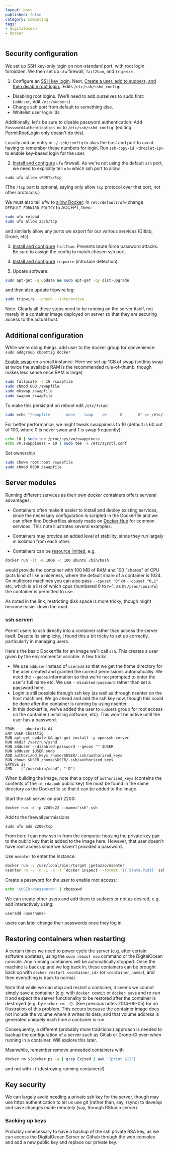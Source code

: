 ```yaml
---
layout: post
published: false
category: computing
tags:
- digitalocean
- docker
---
```



## Security configuration

We set up SSH key-only login on non-standard port, with root login forbidden. We then set up `ufw` firewall, `fail2ban`, and `tripwire`.

1. Configure an [SSH key login](https://www.digitalocean.com/community/tutorials/how-to-set-up-ssh-keys--2). Next, [Create a user, add to sudoers, and then disable root
login.](https://www.digitalocean.com/community/tutorials/initial-server-setup-with-ubuntu-12-04).  Edits `/etc/ssh/sshd_config`:

  - Disabling root logins.  (We'll need to add ourselves to sudo first: (`adduser`, edit `/etc/sudoers`)
  - Change ssh port from default to something else.
  - Whitelist user login ids

Additionally, let's be sure to disable password authentication: Add `PasswordAuthentication no` to `/etc/ssh/sshd_config`.  (editing PermitRootLogin only doesn't do this).


Locally add an entry in `~/.ssh/config` to alias the host and port to
avoid having to remember these numbers for login.  Run `ssh-copy-id
<droplet-ip>` to enable key-based login for the user.


2. [Install and
configure](https://www.digitalocean.com/community/tutorials/how-to-setup-a-firewall-with-ufw-on-an-ubuntu-and-debian-cloud-server)
`ufw` firewall.  As we're not using the default `ssh` port, we need to explicitly tell `ufw` which ssh port to allow.

```
sudo ufw allow <PORT>/tcp
```

(The `/tcp` part is optional, saying only allow `tcp` protocol
over that port, not other protocols.)

We must also tell ufw to [allow
Docker](http://docs.docker.com/installation/ubuntulinux/#docker-and-ufw):
In `/etc/default/ufw` change `DEFAULT_FORWARD_POLICY` to ACCEPT, then:

```bash
sudo ufw reload
sudo ufw allow 2375/tcp
```

and similarly allow any ports we export for our various services (Gitlab, Drone, etc).

3. [Install and
configure](https://www.digitalocean.com/community/tutorials/how-to-protect-ssh-with-fail2ban-on-ubuntu-12-04)
`fail2ban`. Prevents brute force password attacks.  Be sure to assign the config to match chosen ssh port.

4. [Install and
configure](https://www.digitalocean.com/community/tutorials/how-to-use-tripwire-to-detect-server-intrusions-on-an-ubuntu-vps)
`tripwire` (intrusion detection).

5. Update software:

```bash
sudo apt-get -q update && sudo apt-get -qy dist-upgrade
```

and then also update tripwire log:

```bash
sudo tripwire --check --interactive
```

Note: Clearly all these steps need to be running on the server itself, not merely in a container image deployed on server so that they are securing access to the actual host.



## Additional configuration

While we're doing things, add user to the
docker group for convenience: `sudo addgroup cboettig docker`

[Enable swap](https://www.digitalocean.com/community/tutorials/how-to-add-swap-on-ubuntu-12-04) on a small instance. Here we set up 1GB of swap (setting swap at twice the available RAM is the recommended rule-of-thumb, though makes less sense once RAM is large)

```bash
sudo fallocate -l 1G /swapfile
sudo chmod 600 /swapfile
sudo mkswap /swapfile
sudo swapon /swapfile
```

To make this persistant on reboot edit `/etc/fstab`:

```bash
sudo echo "/swapfile       none    swap    sw      0       0" >> /etc/fstab
```

For better performance, we might tweak swappiness to 10 (default is 60 out of 100, where 0 is never swap and 1 is swap frequently):

```bash
echo 10 | sudo tee /proc/sys/vm/swappiness
echo vm.swappiness = 10 | sudo tee -a /etc/sysctl.conf
```

Set ownership

```bash
sudo chown root:root /swapfile
sudo chmod 0600 /swapfile
```

## Server modules

Running different services as their own docker containers offers serveral
advantages:

- Containers often make it easier to install and deploy existing services,
since the necessary configuration is scripted in the Dockerfile and we can
often find Dockerfiles already made on [Docker Hub](http://hub.docker.com)
for common services. This note illustrates several examples.

- Containers may provide an added level of stability, since they run
largely in isolation from each other.

- Containers can be [resource
limited](http://stackoverflow.com/questions/16084741/how-do-i-set-resources-allocated-to-a-container-using-docker),
e.g.

```bash
docker run -it -m 100m -c 100 ubuntu /bin/bash
```

would provide the container with 100 MB of RAM and 100 "shares" of CPU
(acts kind of like a niceness, where the default share of a container
is 1024. On multicore machines you can also pass `--cpuset "0"` or
`--cpuset "0,1"` etc, which is a list of which cpus (numbered 0 to n-1,
as in `/proc/cpuinfo`) the container is permitted to use.

As noted in the link, restricting disk space is more tricky, though
might become easier down the road.


### ssh server:

Permit users to ssh directly into a container rather than access the server itself. Despite its simplicity, I found this a bit tricky to set up correctly, particularly in managing users.

Here's the basic Dockerfile for an image we'll call `ssh`.  This creates a user given by the environmental variable.  A few tricks:

- We use `adduser` instead of `useradd` so that we get the home directory for the user created and granted the correct permissions automaticalliy. We need the `--gecos` information so that we're not prompted to enter the user's full name etc. We use `--disabled-password` rather than set a password here.
-  Login is still possible through ssh key (as well as through nsenter on the host machine).  We go ahead and add the ssh key now, though this could be done after the container is running by using nsenter.
- In this dockerfile, we've added the user to `sudo`ers group for root access on the container (installing software, etc).  This won't be active until the user has a password.

```
FROM     ubuntu:14.04
ENV USER cboettig
RUN apt-get update && apt-get install -y openssh-server
RUN mkdir /var/run/sshd
RUN adduser --disabled-password --gecos "" $USER
RUN adduser $USER sudo
ADD authorized_keys /home/$USER/.ssh/authorized_keys
RUN chown $USER /home/$USER/.ssh/authorized_keys
EXPOSE 22
CMD    ["/usr/sbin/sshd", "-D"]
```

When building the image, note that a copy of `authorized_keys` (contains the contents of the `id_rda.pub` public key) file must be found in the same directory as the Dockerfile so that it can be added to the image.

Start the ssh server on port 2200:

```
docker run -d -p 2200:22 --name="ssh" ssh
```

Add to the firewall permissions

```
sudo ufw add 2200/tcp
```

From here I can now ssh in from the computer housing the private key pair to the public key
that is added to the image here.  However, that user doesn't have root access since we haven't
provided a password.

Use `nsenter` to enter the instance:

```bash
docker run -v /usr/local/bin:/target jpetazzo/nsenter
nsenter -m -u -n -i -p -t `docker inspect --format '{{.State.Pid}}' ssh` /bin/bash
```

Create a password for the user to enable root access:

```bash
echo '$USER:<password>' | chpasswd
```

We can create other users and add them to sudoers or not as desired, e.g. add interactively using:

```bash
useradd <username>
```

users can later change their passwords once they log in.


## Restoring containers when restarting

A certain times we need to power cycle the server (e.g. after certain software updates), using the `sudo reboot now` command or the DigitalOcean console.  Any running containers will be automatically stopped.  Once the machine is back up and we log back in, these containers can be brought back up with `docker restart <container_id>` (or `<container_name>`), and then everything is back to normal.

Note that while we can stop and restart a container, it seems we cannot simply save a container (e.g. with `docker commit` or `docker save` and re-run it and expect the server functionality to be restored after the container is destroyed (e.g. by `docker rm -f`).  (See previous notes 2014-09-05) for an illustration of this problem. This occurs because the container image does not include the volume where it writes its data, and that volume address is generated uniquely each time a container is run.

Consequently, a different (probably more traditional) approach is needed to backup the configuration of a server such as Gitlab or Drone-CI even when running in a container.  Will explore this later.

Meanwhile, remember remove unneeded containers with

```bash
docker rm $(docker ps -a | grep Exited | awk '{print $1}')
```

and not with `-f` (destroying running containers!)


## Key security

We can largely avoid needing a private ssh key for the server, though may use https authentication to let us use git (rather than, say, rsync) to develop and save changes made remotely (say, through RStudio server).

### Backing up keys

Probably unnecessary to have a backup of the ssh private RSA key, as we can access the DigitalOcean Server or Github through the web consoles and add a new public key and replace our private key.


